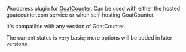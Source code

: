 Wordpress plugin for [GoatCounter](https://www.goatcounter.com). Can be used
with either the hosted goatcounter.com service or when self-hosting GoatCounter.

It's compatible with any version of GoatCounter.

The current status is very basic; more options will be added in later versions.
